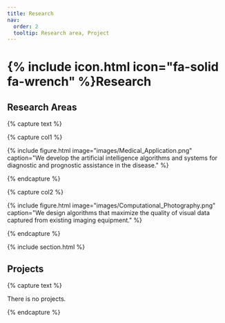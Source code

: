 ```yaml
---
title: Research
nav:
  order: 2
  tooltip: Research area, Project
---
```


# {% include icon.html icon="fa-solid fa-wrench" %}Research

## Research Areas

{% capture text %}

{% capture col1 %}

{%
  include figure.html
  image="images/Medical_Application.png"
  caption="We develop the artificial intelligence algorithms and systems for diagnostic and prognostic assistance in the disease."
%}

{% endcapture %}

{% capture col2 %}

{%
  include figure.html
  image="images/Computational_Photography.png"
  caption="We design algorithms that maximize the quality of visual data captured from existing imaging equipment."
%}

{% endcapture %}


{% include section.html %}

## Projects

{% capture text %}

There is no projects.

{% endcapture %}

